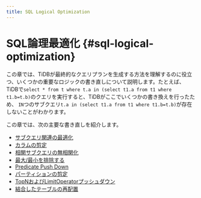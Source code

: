 ```yaml
---
title: SQL Logical Optimization
---
```


# SQL論理最適化 {#sql-logical-optimization}

この章では、TiDBが最終的なクエリプランを生成する方法を理解するのに役立つ、いくつかの重要なロジックの書き直しについて説明します。たとえば、TiDBで`select * from t where t.a in (select t1.a from t1 where t1.b=t.b)`のクエリを実行すると、TiDBがここでいくつかの書き換えを行ったため、 `IN`つのサブクエリ`t.a in (select t1.a from t1 where t1.b=t.b)`が存在しないことがわかります。

この章では、次の主要な書き直しを紹介します。

-   [サブクエリ関連の最適化](/subquery-optimization.md)
-   [カラムの剪定](/column-pruning.md)
-   [相関サブクエリの無相関化](/correlated-subquery-optimization.md)
-   [最大/最小を排除する](/max-min-eliminate.md)
-   [Predicate Push Down](/predicate-push-down.md)
-   [パーティションの剪定](/partition-pruning.md)
-   [TopNおよびLimitOperatorプッシュダウン](/topn-limit-push-down.md)
-   [結合したテーブルの再配置](/join-reorder.md)

